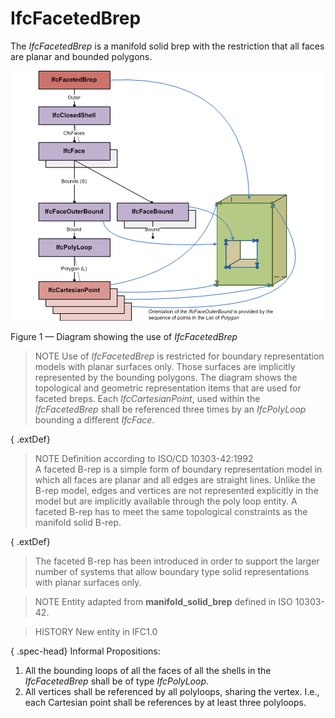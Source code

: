 # IfcFacetedBrep

The _IfcFacetedBrep_ is a manifold solid brep with the restriction that all faces are planar and bounded polygons.

![faceted brep instantiation](../../../../figures/ifcfacetedbrep_01.png)

Figure 1 &mdash; Diagram showing the use of <em>IfcFacetedBrep</em>

> NOTE  Use of <em>IfcFacetedBrep</em> is restricted for boundary representation models with planar surfaces only. Those surfaces are implicitly represented by the bounding polygons. The diagram shows the topological and geometric representation items that are used for faceted breps. Each <em>IfcCartesianPoint</em>, used within the <em>IfcFacetedBrep</em> shall be referenced three times by an <em>IfcPolyLoop</em> bounding a different <em>IfcFace</em>.

{ .extDef}
> NOTE  Definition according to ISO/CD 10303-42:1992  
> A faceted B-rep is a simple form of boundary representation model in which all faces are planar and all edges are straight lines. Unlike the B-rep model, edges and vertices are not represented explicitly in the model but are implicitly available through the poly loop entity. A faceted B-rep has to meet the same topological constraints as the manifold solid B-rep.

{ .extDef}
> The faceted B-rep has been introduced in order to support the larger number of systems that allow boundary type solid representations with planar surfaces only.

> NOTE  Entity adapted from **manifold_solid_brep** defined in ISO 10303-42.

> HISTORY  New entity in IFC1.0

 

{ .spec-head}
Informal Propositions:

1. All the bounding loops of all the faces of all the shells in the _IfcFacetedBrep_ shall be of type _IfcPolyLoop_. 
2. All vertices shall be referenced by all polyloops, sharing the vertex. I.e., each Cartesian point shall be references by at least three polyloops.
